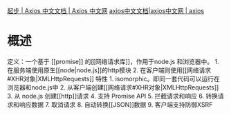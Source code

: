 [起步 | Axios 中文文档 | Axios 中文网](https://www.axios-http.cn/docs/intro) 
[axios中文文档|axios中文网 | axios](http://axios-js.com/zh-cn/docs/) 
# 概述
定义：一个基于 [[promise]] 的[[网络请求库]]，作用于node.js 和浏览器中。
	1. 在服务端使用原生[[node|node.js]]的http模块
	2. 在客户端则使用[[网络请求#XHR对象|XMLHttpRequests]] 
特性
	1. isomorphic。即同一套代码可以运行在浏览器和node.js中
	2. 从客户端创建[[网络请求#XHR对象|XMLHttpRequests]] 
	3. 从 node.js 创建[[http]]请求
	4. 支持 Promise API
	5. 拦截请求和响应
	6. 转换请求和响应数据
	7. 取消请求
	8. 自动转换[[JSON]]数据
	9. 客户端支持防御XSRF